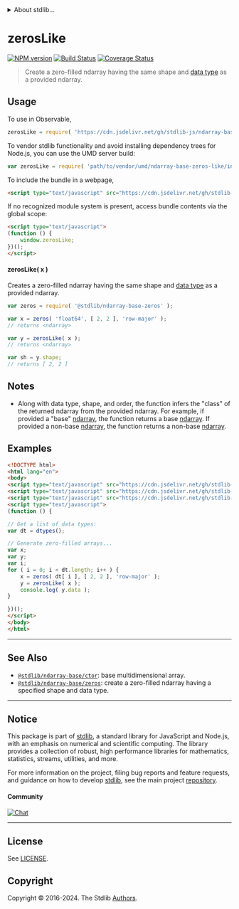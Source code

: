 <!--

@license Apache-2.0

Copyright (c) 2022 The Stdlib Authors.

Licensed under the Apache License, Version 2.0 (the "License");
you may not use this file except in compliance with the License.
You may obtain a copy of the License at

   http://www.apache.org/licenses/LICENSE-2.0

Unless required by applicable law or agreed to in writing, software
distributed under the License is distributed on an "AS IS" BASIS,
WITHOUT WARRANTIES OR CONDITIONS OF ANY KIND, either express or implied.
See the License for the specific language governing permissions and
limitations under the License.

-->


<details>
  <summary>
    About stdlib...
  </summary>
  <p>We believe in a future in which the web is a preferred environment for numerical computation. To help realize this future, we've built stdlib. stdlib is a standard library, with an emphasis on numerical and scientific computation, written in JavaScript (and C) for execution in browsers and in Node.js.</p>
  <p>The library is fully decomposable, being architected in such a way that you can swap out and mix and match APIs and functionality to cater to your exact preferences and use cases.</p>
  <p>When you use stdlib, you can be absolutely certain that you are using the most thorough, rigorous, well-written, studied, documented, tested, measured, and high-quality code out there.</p>
  <p>To join us in bringing numerical computing to the web, get started by checking us out on <a href="https://github.com/stdlib-js/stdlib">GitHub</a>, and please consider <a href="https://opencollective.com/stdlib">financially supporting stdlib</a>. We greatly appreciate your continued support!</p>
</details>

# zerosLike

[![NPM version][npm-image]][npm-url] [![Build Status][test-image]][test-url] [![Coverage Status][coverage-image]][coverage-url] <!-- [![dependencies][dependencies-image]][dependencies-url] -->

> Create a zero-filled ndarray having the same shape and [data type][@stdlib/ndarray/dtypes] as a provided ndarray.

<!-- Section to include introductory text. Make sure to keep an empty line after the intro `section` element and another before the `/section` close. -->

<section class="intro">

</section>

<!-- /.intro -->

<!-- Package usage documentation. -->



<section class="usage">

## Usage

To use in Observable,

```javascript
zerosLike = require( 'https://cdn.jsdelivr.net/gh/stdlib-js/ndarray-base-zeros-like@v0.2.1-umd/browser.js' )
```

To vendor stdlib functionality and avoid installing dependency trees for Node.js, you can use the UMD server build:

```javascript
var zerosLike = require( 'path/to/vendor/umd/ndarray-base-zeros-like/index.js' )
```

To include the bundle in a webpage,

```html
<script type="text/javascript" src="https://cdn.jsdelivr.net/gh/stdlib-js/ndarray-base-zeros-like@v0.2.1-umd/browser.js"></script>
```

If no recognized module system is present, access bundle contents via the global scope:

```html
<script type="text/javascript">
(function () {
    window.zerosLike;
})();
</script>
```

#### zerosLike( x )

Creates a zero-filled ndarray having the same shape and [data type][@stdlib/ndarray/dtypes] as a provided ndarray.

```javascript
var zeros = require( '@stdlib/ndarray-base-zeros' );

var x = zeros( 'float64', [ 2, 2 ], 'row-major' );
// returns <ndarray>

var y = zerosLike( x );
// returns <ndarray>

var sh = y.shape;
// returns [ 2, 2 ]
```

</section>

<!-- /.usage -->

<!-- Package usage notes. Make sure to keep an empty line after the `section` element and another before the `/section` close. -->

<section class="notes">

## Notes

-   Along with data type, shape, and order, the function infers the "class" of the returned ndarray from the provided ndarray. For example, if provided a "base" [ndarray][@stdlib/ndarray/base/ctor], the function returns a base [ndarray][@stdlib/ndarray/base/ctor]. If provided a non-base [ndarray][@stdlib/ndarray/ctor], the function returns a non-base [ndarray][@stdlib/ndarray/ctor].

</section>

<!-- /.notes -->

<!-- Package usage examples. -->

<section class="examples">

## Examples

<!-- eslint no-undef: "error" -->

```html
<!DOCTYPE html>
<html lang="en">
<body>
<script type="text/javascript" src="https://cdn.jsdelivr.net/gh/stdlib-js/ndarray-dtypes@umd/browser.js"></script>
<script type="text/javascript" src="https://cdn.jsdelivr.net/gh/stdlib-js/ndarray-base-zeros@umd/browser.js"></script>
<script type="text/javascript" src="https://cdn.jsdelivr.net/gh/stdlib-js/ndarray-base-zeros-like@v0.2.1-umd/browser.js"></script>
<script type="text/javascript">
(function () {

// Get a list of data types:
var dt = dtypes();

// Generate zero-filled arrays...
var x;
var y;
var i;
for ( i = 0; i < dt.length; i++ ) {
    x = zeros( dt[ i ], [ 2, 2 ], 'row-major' );
    y = zerosLike( x );
    console.log( y.data );
}

})();
</script>
</body>
</html>
```

</section>

<!-- /.examples -->

<!-- Section to include cited references. If references are included, add a horizontal rule *before* the section. Make sure to keep an empty line after the `section` element and another before the `/section` close. -->

<section class="references">

</section>

<!-- /.references -->

<!-- Section for related `stdlib` packages. Do not manually edit this section, as it is automatically populated. -->

<section class="related">

* * *

## See Also

-   <span class="package-name">[`@stdlib/ndarray-base/ctor`][@stdlib/ndarray/base/ctor]</span><span class="delimiter">: </span><span class="description">base multidimensional array.</span>
-   <span class="package-name">[`@stdlib/ndarray-base/zeros`][@stdlib/ndarray/base/zeros]</span><span class="delimiter">: </span><span class="description">create a zero-filled ndarray having a specified shape and data type.</span>

</section>

<!-- /.related -->

<!-- Section for all links. Make sure to keep an empty line after the `section` element and another before the `/section` close. -->


<section class="main-repo" >

* * *

## Notice

This package is part of [stdlib][stdlib], a standard library for JavaScript and Node.js, with an emphasis on numerical and scientific computing. The library provides a collection of robust, high performance libraries for mathematics, statistics, streams, utilities, and more.

For more information on the project, filing bug reports and feature requests, and guidance on how to develop [stdlib][stdlib], see the main project [repository][stdlib].

#### Community

[![Chat][chat-image]][chat-url]

---

## License

See [LICENSE][stdlib-license].


## Copyright

Copyright &copy; 2016-2024. The Stdlib [Authors][stdlib-authors].

</section>

<!-- /.stdlib -->

<!-- Section for all links. Make sure to keep an empty line after the `section` element and another before the `/section` close. -->

<section class="links">

[npm-image]: http://img.shields.io/npm/v/@stdlib/ndarray-base-zeros-like.svg
[npm-url]: https://npmjs.org/package/@stdlib/ndarray-base-zeros-like

[test-image]: https://github.com/stdlib-js/ndarray-base-zeros-like/actions/workflows/test.yml/badge.svg?branch=v0.2.1
[test-url]: https://github.com/stdlib-js/ndarray-base-zeros-like/actions/workflows/test.yml?query=branch:v0.2.1

[coverage-image]: https://img.shields.io/codecov/c/github/stdlib-js/ndarray-base-zeros-like/main.svg
[coverage-url]: https://codecov.io/github/stdlib-js/ndarray-base-zeros-like?branch=main

<!--

[dependencies-image]: https://img.shields.io/david/stdlib-js/ndarray-base-zeros-like.svg
[dependencies-url]: https://david-dm.org/stdlib-js/ndarray-base-zeros-like/main

-->

[chat-image]: https://img.shields.io/gitter/room/stdlib-js/stdlib.svg
[chat-url]: https://app.gitter.im/#/room/#stdlib-js_stdlib:gitter.im

[stdlib]: https://github.com/stdlib-js/stdlib

[stdlib-authors]: https://github.com/stdlib-js/stdlib/graphs/contributors

[umd]: https://github.com/umdjs/umd
[es-module]: https://developer.mozilla.org/en-US/docs/Web/JavaScript/Guide/Modules

[deno-url]: https://github.com/stdlib-js/ndarray-base-zeros-like/tree/deno
[deno-readme]: https://github.com/stdlib-js/ndarray-base-zeros-like/blob/deno/README.md
[umd-url]: https://github.com/stdlib-js/ndarray-base-zeros-like/tree/umd
[umd-readme]: https://github.com/stdlib-js/ndarray-base-zeros-like/blob/umd/README.md
[esm-url]: https://github.com/stdlib-js/ndarray-base-zeros-like/tree/esm
[esm-readme]: https://github.com/stdlib-js/ndarray-base-zeros-like/blob/esm/README.md
[branches-url]: https://github.com/stdlib-js/ndarray-base-zeros-like/blob/main/branches.md

[stdlib-license]: https://raw.githubusercontent.com/stdlib-js/ndarray-base-zeros-like/main/LICENSE

[@stdlib/ndarray/base/ctor]: https://github.com/stdlib-js/ndarray-base-ctor/tree/umd

[@stdlib/ndarray/ctor]: https://github.com/stdlib-js/ndarray-ctor/tree/umd

[@stdlib/ndarray/dtypes]: https://github.com/stdlib-js/ndarray-dtypes/tree/umd

<!-- <related-links> -->

[@stdlib/ndarray/base/zeros]: https://github.com/stdlib-js/ndarray-base-zeros/tree/umd

<!-- </related-links> -->

</section>

<!-- /.links -->
